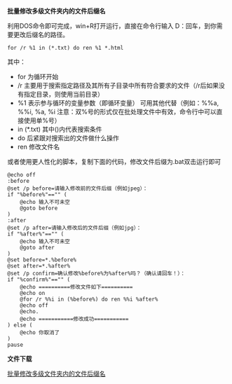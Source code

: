 **批量修改多级文件夹内的文件后缀名**

利用DOS命令即可完成，win+R打开运行，直接在命令行输入
D：回车，到你需要更改后缀名的路径。

```shell
for /r %1 in (*.txt) do ren %1 *.html
```

其中：

* for 为循环开始
* /r 主要用于搜索指定路径及其所有子目录中所有符合要求的文件（/r后如果没有指定目录，则使用当前目录） 
* %1 表示参与循环的变量参数（即循环变量） 可用其他代替（例如：%%a, %%i, %a, %i 注意：双%号的形式仅在批处理文件中有效，命令行中可以直接使用单%号）
* in (*.txt) 其中()内代表搜索条件
* do 后紧跟对搜索出的文件做什么操作
* ren 修改文件名

或者使用更人性化的脚本，复制下面的代码，修改文件后缀为.bat双击运行即可

```shell
@echo off
:before
@set /p before=请输入修改前的文件后缀（例如jpeg）：
if "%before%"=="" (
	@echo 输入不可未空
	@goto before
)
:after
@set /p after=请输入修改后的文件后缀（例如jpg）：
if "%after%"=="" (
	@echo 输入不可未空
	@goto after
)
@set before=*.%before%
@set after=*.%after%
@set /p confirm=确认修改%before%为%after%吗？（确认请回车！）：
if "%confirm%"=="" (
	@echo ==========修改文件如下==========
	@echo on
	@for /r %%i in (%before%) do ren %%i %after%
	@echo off
	@echo.
	@echo ===========修改成功===========
) else (
	@echo 你取消了
)
pause
```

**文件下载**

[批量修改多级文件夹内的文件后缀名](https://www.alipan.com/s/F85KBqehZr1)
